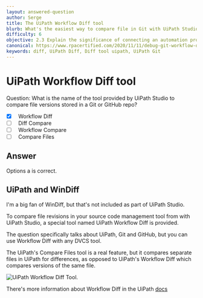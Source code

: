 ```yaml
---
layout: answered-question
author: Serge
title: The UiPath Workflow Diff tool
blurb: What's the easiest way to compare file in Git with UiPath Studio?
difficulty: 6
objective: 2.3 Explain the significance of connecting an automation project to the version control solution
canonical: https://www.rpacertified.com/2020/11/11/debug-git-workflow-diff.html
keywords: diff, UiPath Diff, Diff tool uipath, UiPath Git
---
```

<h1>UiPath Workflow Diff tool</h1>

Question: What is the name of the tool provided by UiPath Studio to compare file versions stored in a Git or GitHub repo?

- [x] &nbsp;  Workflow Diff
- [ ] &nbsp;  Diff Compare
- [ ] &nbsp;  Workflow Compare
- [ ] &nbsp;  Compare Files

## Answer

Options a is correct.

## UiPath and WinDiff

I'm a big fan of WinDiff, but that's not included as part of UiPath Studio.

To compare file revisions in your source code management tool from with UiPath Studio, a special tool named UiPath Workflow Diff is provided.

The question specifically talks about UiPath, Git and GitHub, but you can use Workflow Diff with any DVCS tool.

The UiPath's Compare Files tool is a real feature, but it compares separate files in UiPath for differences, as opposed to UiPath's Workflow Diff which compares versions of the same file.

<img src="https://files.readme.io/ff48668-File_Diff.png" class="img-fluid" alt="UiPath Workflow Diff Tool.">

There's more information about Workflow Diff in the UiPath <a href="https://docs.uipath.com/studio/docs/using-file-diff">docs</a>
